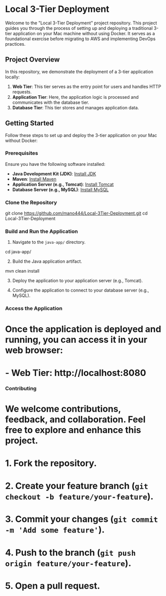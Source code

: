 # Local 3-Tier Deployment

Welcome to the "Local 3-Tier Deployment" project repository. This project guides you through the process of setting up and deploying a traditional 3-tier application on your Mac machine without using Docker. It serves as a foundational exercise before migrating to AWS and implementing DevOps practices.

## Project Overview

In this repository, we demonstrate the deployment of a 3-tier application locally:

1. **Web Tier**: This tier serves as the entry point for users and handles HTTP requests.
2. **Application Tier**: Here, the application logic is processed and communicates with the database tier.
3. **Database Tier**: This tier stores and manages application data.

## Getting Started

Follow these steps to set up and deploy the 3-tier application on your Mac without Docker:

### Prerequisites

Ensure you have the following software installed:

- **Java Development Kit (JDK)**: [Install JDK](https://www.oracle.com/java/technologies/javase-downloads.html)
- **Maven**: [Install Maven](https://maven.apache.org/install.html)
- **Application Server (e.g., Tomcat)**: [Install Tomcat](http://tomcat.apache.org/)
- **Database Server (e.g., MySQL)**: [Install MySQL](https://dev.mysql.com/downloads/installer/)

### Clone the Repository

git clone https://github.com/mano444/Local-3Tier-Deployment.git
cd Local-3Tier-Deployment




### Build and Run the Application


1. Navigate to the `java-app/` directory.

cd java-app/

2. Build the Java application artifact.

mvn clean install

3. Deploy the application to your application server (e.g., Tomcat).

4. Configure the application to connect to your database server (e.g., MySQL).
### Access the Application

# Once the application is deployed and running, you can access it in your web browser:

# - Web Tier: http://localhost:8080

### Contributing

# We welcome contributions, feedback, and collaboration. Feel free to explore and enhance this project.

# 1. Fork the repository.
# 2. Create your feature branch (`git checkout -b feature/your-feature`).
# 3. Commit your changes (`git commit -m 'Add some feature'`).
# 4. Push to the branch (`git push origin feature/your-feature`).
# 5. Open a pull request.

